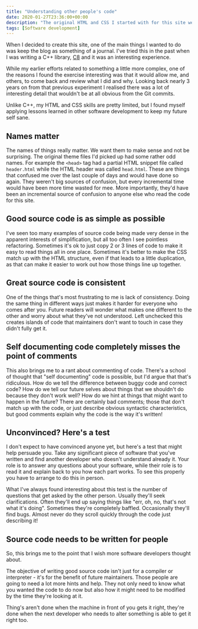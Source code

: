 ```yaml
---
title: "Understanding other people's code"
date: 2020-01-27T23:36:00+00:00
description: "The original HTML and CSS I started with for this site weren't quite as clean as I'd hoped, so I decided to clean them up.  Doing so was harder than it looked, but that shouldn't have surprised me.  Understanding other people's code is always harder than it sounds."
tags: [Software development]
---
```

When I decided to create this site, one of the main things I wanted to do was keep the blog as something of a journal.
I've tried this in the past when I was writing a C++ library, [C8](http://github.com/hashingitcom/c8/wiki/Dev-Notes) and it
was an interesting experience.

While my earlier efforts related to something a little more complex, one of the reasons I found the exercise interesting
was that it would allow me, and others, to come back and review what I did and why.  Looking back nearly 3 years on from
that previous experiment I realised there was a lot of interesting detail that wouldn't be at all obvious from the Git
commits.

Unlike C++, my HTML and CSS skills are pretty limited, but I found myself applying lessons learned in other software
development to keep my future self sane.

## Names matter

The names of things really matter.  We want them to make sense and not be surprising.  The original theme files I'd
picked up had some rather odd names.  For example the `<head>` tag had a partial HTML snippet file called `header.html`
while the HTML header was called `head.html`.  These are things that confused me over the last couple of days and would
have done so again.  They weren't big sources of confusion, but every incremental time would have been more time wasted for
mee.  More importantly, they'd have been an incremental source of confusion to anyone else who read the code for this site.

## Good source code is as simple as possible

I've seen too many examples of source code being made very dense in the apparent interests of simplification, but all
too often I see pointless refactoring.  Sometimes it's ok to just copy 2 or 3 lines of code to make it easy to
read things all in one place.  Sometimes it's better to make the CSS match up with the HTML structure, even if that
leads to a little duplication, as that can make it easier to work out how those things line up together.

## Great source code is consistent

One of the things that's most frustrating to me is lack of consistency.  Doing the same thing in different ways just
makes it harder for everyone who comes after you.  Future readers will wonder what makes one different to the other and
worry about what they've not understood.  Left unchecked this creates islands of code that maintainers don't want to
touch in case they didn't fully get it.

## Self documenting code completely misses the point of comments

This also brings me to a rant about commenting of code.  There's a school of thought that "self documenting" code is
possible, but I'd argue that that's ridiculous.  How do we tell the difference between buggy code and correct code?  How
do we tell our future selves about things that we shouldn't do because they don't work well?  How do we hint at things
that might want to happen in the future?  There are certainly bad comments; those that don't match up with the code, or
just describe obvious syntactic characteristics, but good comments explain why the code is the way it's written!

## Unconvinced?  Here's a test

I don't expect to have convinced anyone yet, but here's a test that might help persuade you.  Take any significant
piece of software that you've written and find another developer who doesn't understand already it.  Your role is to
answer any questions about your software, while their role is to read it and explain back to you how each part works.
To see this properly you have to arrange to do this in person.

What I've always found interesting about this test is the number of questions that get asked by the other person.
Usually they'll seek clarifications.  Often they'll end up saying things like "err, oh, no, that's not what it's doing".
Sometimes they're completely baffled.  Occasionally they'll find bugs.  Almost never do they scroll quickly through the
code just describing it!

## Source code needs to be written for people

So, this brings me to the point that I wish more software developers thought about.

The objective of writing good source code isn't just for a compiler or interpreter - it's for the benefit of future
maintainers.  Those people are going to need a lot more hints and help.  They not only need to know what you
wanted the code to do now but also how it might need to be modified by the time they're looking at it.

Thing's aren't done when the machine in front of you gets it right, they're done when the next developer who needs
to alter something is able to get it right too.

